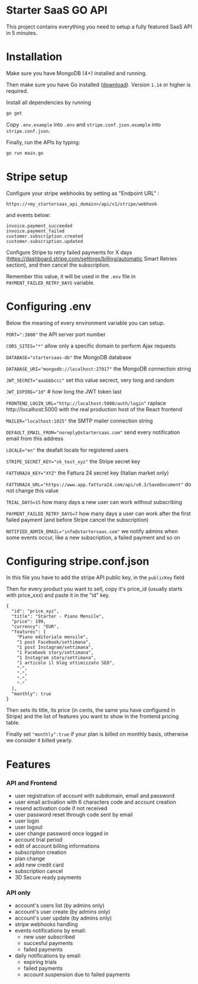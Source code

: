 # Starter SaaS GO API

This project contains everything you need to setup a fully featured SaaS API in 5 minutes.
# Installation
Make sure you have MongoDB (4+) installed and running.

Then make sure you have Go installed ([download](https://golang.org/dl/)). Version `1.14` or higher is required.

Install all dependencies by running 

```bash
go get
```

Copy `.env.example` into `.env` and `stripe.conf.json.example` into `stripe.conf.json`.

Finally, run the APIs by typing:

```bash
go run main.go
```


# Stripe setup

Configure your stripe webhooks by setting as "Endpoint URL" :

```
https://<my_startersaas_api_domain>/api/v1/stripe/webhook
```

and events below:

```
invoice.payment_succeeded
invoice.payment_failed
customer.subscription.created
customer.subscription.updated
```

Configure Stripe to retry failed payments for X days (https://dashboard.stripe.com/settings/billing/automatic Smart Retries section), and then cancel the subscription. 

Remember this value, it will be used in the `.env` file in `PAYMENT_FAILED_RETRY_DAYS` variable.

# Configuring .env

Below the meaning of every environment variable you can setup.


`PORT=":3000"`  the API server port number

`CORS_SITES="*"` allow only a specific domain to perform Ajax requests

`DATABASE="startersaas-db"` the MongoDB database 

`DATABASE_URI="mongodb://localhost:27017"` the MongoDB connection string

`JWT_SECRET="aaabbbccc"` set this value secrect, very long and random

`JWT_EXPIRE="1d"` # how long the JWT token last

`FRONTEND_LOGIN_URL="http://localhost:5000/auth/login"` raplace http://localhost:5000 with the real production host of the React frontend

`MAILER="localhost:1025"` the SMTP mailer connection string

`DEFAULT_EMAIL_FROM="noreply@startersaas.com"` send every notification email from this address

`LOCALE="en"` the deafalt locale for registered users

`STRIPE_SECRET_KEY="sk_test_xyz"` the Stripe secret key

`FATTURA24_KEY="XYZ"` the Fattura 24 secret key (Italian market only)

`FATTURA24_URL="https://www.app.fattura24.com/api/v0.3/SaveDocument"` do not change this value

`TRIAL_DAYS=15` how many days a new user can work without subscribing

`PAYMENT_FAILED_RETRY_DAYS=7` how many days a user can work after the first failed payment (and before Stripe cancel the subscription)

`NOTIFIED_ADMIN_EMAIL="info@startersaas.com"` we notify admins when some events occur, like a new subscription, a failed payment and so on


# Configuring stripe.conf.json

In this file you have to add the stripe API public key, in the `publicKey` field

Then for every product you want to sell, copy it's price_id (usually starts with price_xxx) and paste it in the "id" key.

```
{
  "id": "price_xyz",
  "title": "Starter - Piano Mensile",
  "price": 199,
  "currency": "EUR",
  "features": [
    "Piano editoriale mensile",
    "1 post Facebook/settimana",
    "1 post Instagram/settimana",
    "1 Facebook story/settimana",
    "1 Instagram story/settimana",
    "1 articolo il blog ottimizzato SEO",
    "-",
    "-",
    "-",
    "-"
  ],
  "monthly": true
}
```

Then sets its title, its price (in cents, the same you have configured in Stripe) and the list of features you want to show in the frontend pricing table. 

Finally set `"monthly":true` if your plan is billed on monthly basis, otherwise we consider it billed yearly.


# Features

### API and Frontend

* user registration of account with subdomain, email and password
* user email activation with 6 characters code and account creation
* resend activation code if not received
* user password reset through code sent by email
* user login
* user logout
* user change password once logged in
* account trial period
* edit of account billing informations
* subscription creation
* plan change
* add new credit card
* subscription cancel
* 3D Secure ready payments

### API only

* account's users list (by admins only)
* account's user create (by admins only)
* account's user update (by admins only)
* stripe webhooks handling
* events notifications by email:
  - new user subscribed
  - succesful payments
  - failed payments
* daily notifications by email:
  - expiring trials
  - failed payments
  - account suspension due to failed payments

